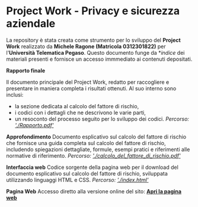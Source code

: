# Project Work - Privacy e sicurezza aziendale

La repository è stata creata come strumento per lo sviluppo del **Project Work** realizzato da **Michele Ragone (Matricola 0312301822)** per l'**Università Telematica Pegaso**. Questo documento funge da **indice* dei materiali presenti e fornisce un accesso immmediato ai contenuti depositati.

**Rapporto finale**

Il documento principale del Project Work, redatto per raccogliere e presentare in maniera completa i risultati ottenuti. Al suo interno sono inclusi:
 - la sezione dedicata al calcolo del fattore di rischio,
 - i codici con i dettagli che ne descrivono le varie parti,
 - un resoconto del processo seguito per lo sviluppo dei codici.
*Percorso: ['./Rapporto.pdf'](Rapporto.pdf)*

**Approfondimento**
Documento esplicativo sul calcolo del fattore di rischio che fornisce una guida completa sul calcolo del fattore di rischio, includendo spiegazioni dettagliate, formule, esempi pratici e riferimenti alle normative di riferimento.
*Percorso: ['./calcolo_del_fattore_di_rischio.pdf'](calcolo_del_fattore_di_rischio.pdf)*

**Interfaccia web**
Codice sorgente della pagina web per il download del documento esplicativo sul calcolo del fattore di rischio, sviluppata utilizzando linguaggi HTML e CSS.
*Percorso: ['./index.html'](index.html)*

**Pagina Web**
Accesso diretto alla versione online del sito: **[Apri la pagina web](https://mrdrage.github.io/fattore-rischio/)**


